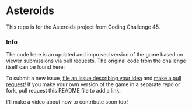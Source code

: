 # Asteroids

This repo is for the Asteroids project from Coding Challenge 45.

### Info

The code here is an updated and improved version of the game based on viewer submissions via pull requests.  The original code from the challenge itself can be found here:


To submit a new issue, [file an issue describing your idea](https://github.com/CodingRainbow/Asteroids/issues/new) and [make a pull request](https://github.com/CodingRainbow/Asteroids/pulls)! If you make your own version of the game in a separate repo or fork, pull request this README file to add a link.

I'll make a video about how to contribute soon too!
